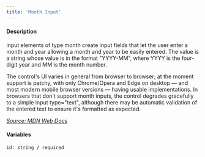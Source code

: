 ```yaml
---
title: 'Month Input'
---
```

#### Description
input elements of type month create input fields that let the user enter a month and year allowing a month and year to be easily entered. The value is a string whose value is in the format "YYYY-MM", where YYYY is the four-digit year and MM is the month number.

The control's UI varies in general from browser to browser; at the moment support is patchy, with only Chrome/Opera and Edge on desktop — and most modern mobile browser versions — having usable implementations. In browsers that don't support month inputs, the control degrades gracefully to a simple input type="text", although there may be automatic validation of the entered text to ensure it's formatted as expected.

*[Source: MDN Web Docs](https://developer.mozilla.org/en-US/docs/Web/HTML/Element/input/month)*

#### Variables
~~~
id: string / required
~~~
